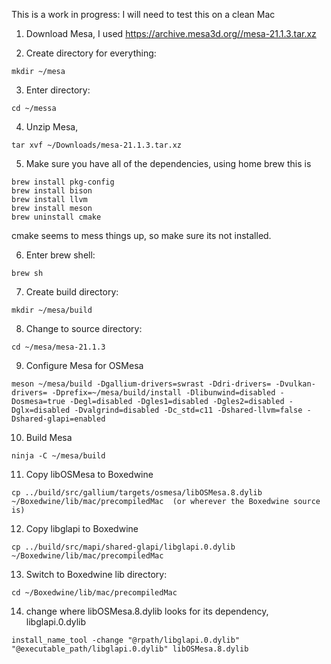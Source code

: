 This is a work in progress: I will need to test this on a clean Mac

1) Download Mesa, I used https://archive.mesa3d.org//mesa-21.1.3.tar.xz

2) Create directory for everything: 
```
mkdir ~/mesa
```
3) Enter directory: 
```
cd ~/messa
```
4) Unzip Mesa, 
```
tar xvf ~/Downloads/mesa-21.1.3.tar.xz
```
5) Make sure you have all of the dependencies, using home brew this is
```
brew install pkg-config
brew install bison
brew install llvm
brew install meson
brew uninstall cmake
```
cmake seems to mess things up, so make sure its not installed.

6) Enter brew shell: 
```
brew sh
```
7) Create build directory: 
```
mkdir ~/mesa/build
```
8) Change to source directory: 
```
cd ~/mesa/mesa-21.1.3
```
9) Configure Mesa for OSMesa
```
meson ~/mesa/build -Dgallium-drivers=swrast -Ddri-drivers= -Dvulkan-drivers= -Dprefix=~/mesa/build/install -Dlibunwind=disabled -Dosmesa=true -Degl=disabled -Dgles1=disabled -Dgles2=disabled -Dglx=disabled -Dvalgrind=disabled -Dc_std=c11 -Dshared-llvm=false -Dshared-glapi=enabled
```
10) Build Mesa
```
ninja -C ~/mesa/build
```
11) Copy libOSMesa to Boxedwine
```
cp ../build/src/gallium/targets/osmesa/libOSMesa.8.dylib ~/Boxedwine/lib/mac/precompiledMac  (or wherever the Boxedwine source is)
```
12) Copy libglapi to Boxedwine
``` 
cp ../build/src/mapi/shared-glapi/libglapi.0.dylib ~/Boxedwine/lib/mac/precompiledMac
```
13) Switch to Boxedwine lib directory: 
```
cd ~/Boxedwine/lib/mac/precompiledMac
```
14) change where libOSMesa.8.dylib looks for its dependency, libglapi.0.dylib
```
install_name_tool -change "@rpath/libglapi.0.dylib" "@executable_path/libglapi.0.dylib" libOSMesa.8.dylib
```